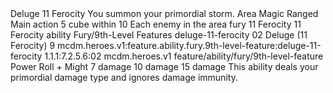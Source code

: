 <ability>
  <name>Deluge</name>
  <cost>11 Ferocity</cost>
  <flavor>You summon your primordial storm.</flavor>
  <keywords>
    <keyword>Area</keyword>
    <keyword>Magic</keyword>
    <keyword>Ranged</keyword>
  </keywords>
  <type>Main action</type>
  <distance>5 cube within 10</distance>
  <target>Each enemy in the area</target>
  <metadata>
    <class>fury</class>
    <cost>11 Ferocity</cost>
    <cost_amount>11</cost_amount>
    <cost_resource>Ferocity</cost_resource>
    <feature_type>ability</feature_type>
    <file_dpath>Fury/9th-Level Features</file_dpath>
    <item_id>deluge-11-ferocity</item_id>
    <item_index>02</item_index>
    <item_name>Deluge (11 Ferocity)</item_name>
    <level>9</level>
    <scc>mcdm.heroes.v1:feature.ability.fury.9th-level-feature:deluge-11-ferocity</scc>
    <scdc>1.1.1:7.2.5.6:02</scdc>
    <source>mcdm.heroes.v1</source>
    <type>feature/ability/fury/9th-level-feature</type>
  </metadata>
  <effects>
    <effect type="roll">
      <roll>Power Roll + Might</roll>
      <t1>7 damage</t1>
      <t2>10 damage</t2>
      <t3>15 damage</t3>
    </effect>
    <effect type="mundane">This ability deals your primordial damage type and ignores damage immunity.</effect>
  </effects>
</ability>
